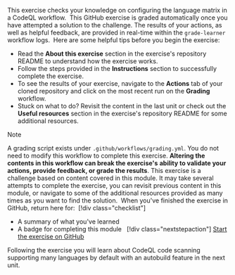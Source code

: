 This exercise checks your knowledge on configuring the language matrix in a CodeQL workflow.
​
This GitHub exercise is graded automatically once you have attempted
a solution to the challenge. The results of your actions, as well as
helpful feedback, are provided in real-time within the `grade-learner` workflow logs.
​
Here are some helpful tips before you begin the exercise:
​
- Read the **About this exercise** section in the exercise's
repository README to understand how the exercise works.
- Follow the steps provided in the **Instructions**
section to successfully complete the exercise.
- To see the results of your exercise, navigate to the **Actions**
tab of your cloned repository and click on the most recent run on the **Grading** workflow.
- Stuck on what to do? Revisit the content in the last unit or
check out the **Useful resources** section in
the exercise's repository README for some additional resources.
​
​
>[!Note]
> A grading script exists under `.github/workflows/grading.yml`.
> You do not need to modify this workflow to complete this exercise.
> **Altering the contents in this workflow can break the exercise's**
> **ability to validate your actions, provide feedback, or grade the results**.
​
This exercise is a challenge based on content covered in this module.
It may take several attempts to complete the exercise, you can revisit
previous content in this module, or navigate to some of the additional resources provided as many times as you want to find the solution.
​
When you've finished the exercise in GitHub, return here for:
​
> [!div class="checklist"]
> * A summary of what you've learned
> * A badge for completing this module
​
​
> [!div class="nextstepaction"]
> [Start the exercise on GitHub](https://github.com/githubtraining/exercise-configure-codeql-language-matrix)
> 

Following the exercise you will learn about CodeQL code scanning supporting many languages by default with an autobuild feature in the next unit.
